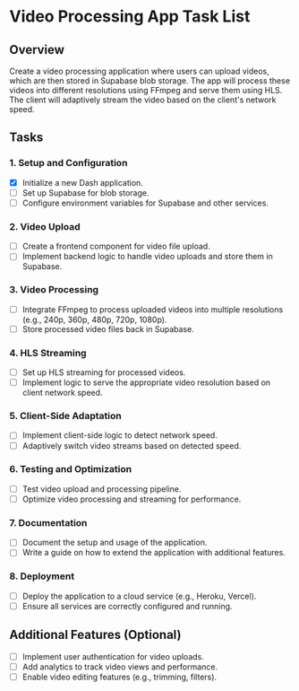 # Video Processing App Task List

## Overview
Create a video processing application where users can upload videos, which are then stored in Supabase blob storage. The app will process these videos into different resolutions using FFmpeg and serve them using HLS. The client will adaptively stream the video based on the client's network speed.

## Tasks

### 1. Setup and Configuration
- [x] Initialize a new Dash application.
- [ ] Set up Supabase for blob storage.
- [ ] Configure environment variables for Supabase and other services.

### 2. Video Upload
- [ ] Create a frontend component for video file upload.
- [ ] Implement backend logic to handle video uploads and store them in Supabase.

### 3. Video Processing
- [ ] Integrate FFmpeg to process uploaded videos into multiple resolutions (e.g., 240p, 360p, 480p, 720p, 1080p).
- [ ] Store processed video files back in Supabase.

### 4. HLS Streaming
- [ ] Set up HLS streaming for processed videos.
- [ ] Implement logic to serve the appropriate video resolution based on client network speed.

### 5. Client-Side Adaptation
- [ ] Implement client-side logic to detect network speed.
- [ ] Adaptively switch video streams based on detected speed.

### 6. Testing and Optimization
- [ ] Test video upload and processing pipeline.
- [ ] Optimize video processing and streaming for performance.

### 7. Documentation
- [ ] Document the setup and usage of the application.
- [ ] Write a guide on how to extend the application with additional features.

### 8. Deployment
- [ ] Deploy the application to a cloud service (e.g., Heroku, Vercel).
- [ ] Ensure all services are correctly configured and running.

## Additional Features (Optional)
- [ ] Implement user authentication for video uploads.
- [ ] Add analytics to track video views and performance.
- [ ] Enable video editing features (e.g., trimming, filters). 